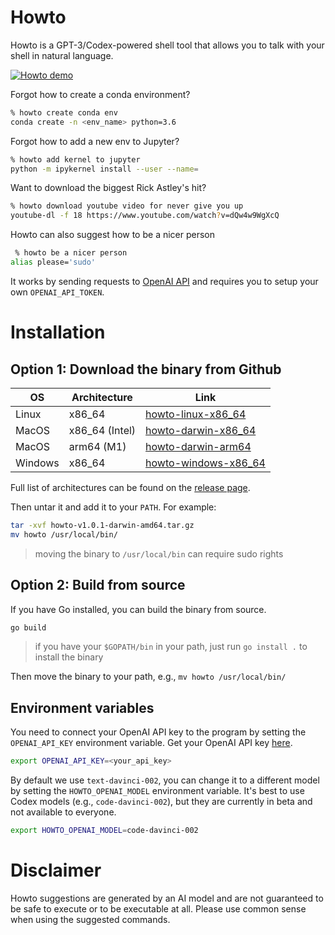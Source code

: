 # Howto
Howto is a GPT-3/Codex-powered shell tool that allows you to talk with your shell in natural language.


[![Howto demo](https://user-images.githubusercontent.com/2821124/197363019-b038d31e-fde0-45a5-b347-3e87e0c260a6.gif)](https://youtu.be/VwP9eZdTrGY)

Forgot how to create a conda environment?
```bash
% howto create conda env
conda create -n <env_name> python=3.6
```

Forgot how to add a new env to Jupyter?
```bash
% howto add kernel to jupyter
python -m ipykernel install --user --name=
```

Want to download the biggest Rick Astley's hit?
```bash
% howto download youtube video for never give you up
youtube-dl -f 18 https://www.youtube.com/watch?v=dQw4w9WgXcQ
```

Howto can also suggest how to be a nicer person
```bash
 % howto be a nicer person
alias please='sudo'
```

It works by sending requests to [OpenAI API](http://openai.com/api/) and requires you to setup your own `OPENAI_API_TOKEN`.

# Installation

## Option 1: Download the binary from Github

| OS | Architecture | Link |
| --- | --- | --- |
| Linux | x86_64 | [howto-linux-x86_64](https://github.com/Guitaricet/howto/releases/download/v1.0.2/howto-v1.0.2-linux-386.tar.gz) |
| MacOS | x86_64 (Intel) | [howto-darwin-x86_64](https://github.com/Guitaricet/howto/releases/download/v1.0.2/howto-v1.0.2-darwin-amd64.tar.gz) |
| MacOS | arm64 (M1) | [howto-darwin-arm64](https://github.com/Guitaricet/howto/releases/download/v1.0.2/howto-v1.0.2-darwin-arm64.tar.gz) |
| Windows | x86_64 | [howto-windows-x86_64](https://github.com/Guitaricet/howto/releases/download/v1.0.2/howto-v1.0.2-windows-amd64.zip) |

Full list of architectures can be found on the [release page](https://github.com/Guitaricet/howto/releases/latest).

Then untar it and add it to your `PATH`. For example:
```bash
tar -xvf howto-v1.0.1-darwin-amd64.tar.gz
mv howto /usr/local/bin/
```

> moving the binary to `/usr/local/bin` can require sudo rights

## Option 2: Build from source

If you have Go installed, you can build the binary from source.

```bash
go build
```
> if you have your `$GOPATH/bin` in your path, just run `go install .` to install the binary

Then move the binary to your path, e.g., `mv howto /usr/local/bin/`

## Environment variables

You need to connect your OpenAI API key to the program by setting the `OPENAI_API_KEY` environment variable. Get your OpenAI API key [here](https://beta.openai.com/docs/quickstart/add-your-api-key).

```bash
export OPENAI_API_KEY=<your_api_key>
```

By default we use `text-davinci-002`, you can change it to a different model by setting the `HOWTO_OPENAI_MODEL` environment variable. It's best to use Codex models (e.g., `code-davinci-002`), but they are currently in beta and not available to everyone.

```bash
export HOWTO_OPENAI_MODEL=code-davinci-002
```

# Disclaimer

Howto suggestions are generated by an AI model and are not guaranteed to be safe to execute or to be executable at all. Please use common sense when using the suggested commands.
